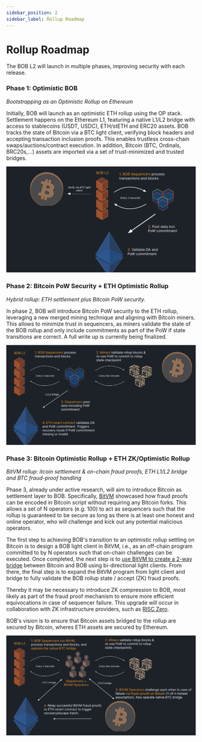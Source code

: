 ```yaml
---
sidebar_position: 2
sidebar_label: Rollup Roadmap
---
```


# Rollup Roadmap

The BOB L2 will launch in multiple phases, improving security with each release.

### Phase 1: Optimistic BOB

_Bootstrapping as an Optimistic Rollup on Ethereum_

Initially, BOB will launch as an optimistic ETH rollup using the OP stack.
Settlement happens on the Ethereum L1, featuring a native L1/L2 bridge with access to stablecoins (USDT, USDC), ETH/stETH and ERC20 assets.
BOB tracks the state of Bitcoin via a BTC light client, verifying block headers and accepting transaction inclusion proofs. This enables trustless cross-chain swaps/auctions/contract execution. In addition, Bitcoin (BTC, Ordinals, BRC20s,...) assets are imported via a set of trust-minimized and trusted bridges.

![Optimistic BOB](optimistic-bob.png)

### Phase 2: Bitcoin PoW Security + ETH Optimistic Rollup

_Hybrid rollup: ETH settlement plus Bitcoin PoW security._

In phase 2, BOB will introduce Bitcoin PoW security to the ETH rollup, leveraging a new merged mining technique and aligning with Bitcoin miners. This allows to minimize trust in sequencers, as miners validate the state of the BOB rollup and only include commitments as part of the PoW if state transitions are correct. A full write up is currently being finalized.

![Merged BOB](merged-bob.png)

### Phase 3: Bitcoin Optimistic Rollup + ETH ZK/Optimistic Rollup

_BitVM rollup: itcoin settlement & on-chain fraud proofs, ETH L1/L2 bridge and BTC fraud-proof handling_

Phase 3, already under active research, will aim to introduce Bitcoin as settlement layer to BOB. Specifically, [BitVM](https://bitvm.org/bitvm.pdf) showcased how fraud proofs can be encoded in Bitcoin script without requiring any Bitcoin forks. This allows a set of N operators (e.g. 100) to act as sequencers such that the rollup is guaranteed to be secure as long as there is at least one honest and online operator, who will challenge and kick out any potential malicious operators.

The first step to achieving BOB's transition to an optimistic rollup settling on Bitcoin is to design a BOB light client in BitVM, i.e., as an off-chain program committed to by N operators such that on-chain challenges can be executed. Once completed, the next step is to [use BitVM to create a 2-way bridge](https://github.com/BitVM/BitVM/blob/main/docs/sidechain_bridges.md) between Bitcoin and BOB using bi-directional light clients. From there, the final step is to expand the BitVM program from light client and bridge to fully validate the BOB rollup state / accept (ZK) fraud proofs.

Thereby it may be necessary to introduce ZK compression to BOB, most likely as part of the fraud proof mechanism to ensure more efficient equivocations in case of sequencer failure. This upgrade will occur in collaboration with ZK infrastructure providers, such as [RISC Zero](https://www.risczero.com/news/altlayer-zkfraudproofs).

BOB's vision is to ensure that Bitcoin assets bridged to the rollup are secured by Bitcoin, wheres ETH assets are secured by Ethereum.

![BitVM BOB](bitvm-bob.png)
